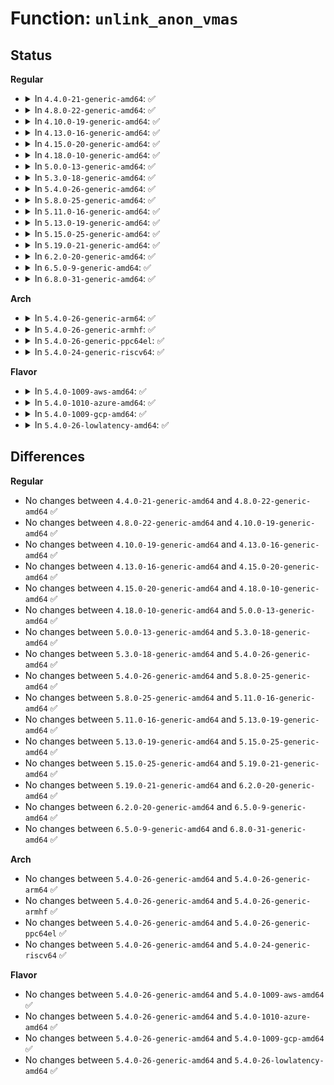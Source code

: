 # Function: <code>unlink_anon_vmas</code>

## Status
<b>Regular</b>
<ul>
<li>
<details>
<summary>In <code>4.4.0-21-generic-amd64</code>: ✅</summary>

```c
void unlink_anon_vmas(struct vm_area_struct * vma)
```

```json
{
  "name": "unlink_anon_vmas",
  "collision_type": "Unique Global",
  "inline_type": "No",
  "funcs": [
    {
      "addr": 18446744071580727024,
      "name": "unlink_anon_vmas",
      "external": true,
      "loc": "mm/rmap.c:372",
      "file": "mm/rmap.c",
      "inline": "seen, unknown",
      "caller_inline": [],
      "caller_func": [
        "mm/memory.c:free_pgtables",
        "mm/memory.c:free_pgtables",
        "mm/mmap.c:vma_adjust",
        "mm/rmap.c:anon_vma_clone",
        "mm/rmap.c:anon_vma_fork"
      ]
    }
  ],
  "symbols": [
    {
      "addr": 18446744071580727024,
      "name": "unlink_anon_vmas",
      "section": ".text",
      "bind": "STB_GLOBAL",
      "size": 487
    }
  ]
}
```
</details>
</li>
<li>
<details>
<summary>In <code>4.8.0-22-generic-amd64</code>: ✅</summary>

```c
void unlink_anon_vmas(struct vm_area_struct * vma)
```

```json
{
  "name": "unlink_anon_vmas",
  "collision_type": "Unique Global",
  "inline_type": "No",
  "funcs": [
    {
      "addr": 18446744071580846336,
      "name": "unlink_anon_vmas",
      "external": true,
      "loc": "mm/rmap.c:373",
      "file": "mm/rmap.c",
      "inline": "seen, unknown",
      "caller_inline": [],
      "caller_func": [
        "mm/memory.c:free_pgtables",
        "mm/memory.c:free_pgtables",
        "mm/mmap.c:vma_adjust",
        "mm/rmap.c:anon_vma_fork",
        "mm/rmap.c:anon_vma_clone"
      ]
    }
  ],
  "symbols": [
    {
      "addr": 18446744071580846336,
      "name": "unlink_anon_vmas",
      "section": ".text",
      "bind": "STB_GLOBAL",
      "size": 456
    }
  ]
}
```
</details>
</li>
<li>
<details>
<summary>In <code>4.10.0-19-generic-amd64</code>: ✅</summary>

```c
void unlink_anon_vmas(struct vm_area_struct * vma)
```

```json
{
  "name": "unlink_anon_vmas",
  "collision_type": "Unique Global",
  "inline_type": "No",
  "funcs": [
    {
      "addr": 18446744071580916832,
      "name": "unlink_anon_vmas",
      "external": true,
      "loc": "mm/rmap.c:372",
      "file": "mm/rmap.c",
      "inline": "seen, unknown",
      "caller_inline": [],
      "caller_func": [
        "mm/memory.c:free_pgtables",
        "mm/memory.c:free_pgtables",
        "mm/mmap.c:__vma_adjust",
        "mm/rmap.c:anon_vma_fork",
        "mm/rmap.c:anon_vma_clone"
      ]
    }
  ],
  "symbols": [
    {
      "addr": 18446744071580916832,
      "name": "unlink_anon_vmas",
      "section": ".text",
      "bind": "STB_GLOBAL",
      "size": 456
    }
  ]
}
```
</details>
</li>
<li>
<details>
<summary>In <code>4.13.0-16-generic-amd64</code>: ✅</summary>

```c
void unlink_anon_vmas(struct vm_area_struct * vma)
```

```json
{
  "name": "unlink_anon_vmas",
  "collision_type": "Unique Global",
  "inline_type": "No",
  "funcs": [
    {
      "addr": 18446744071580961216,
      "name": "unlink_anon_vmas",
      "external": true,
      "loc": "mm/rmap.c:374",
      "file": "mm/rmap.c",
      "inline": "seen, unknown",
      "caller_inline": [],
      "caller_func": [
        "mm/memory.c:free_pgtables",
        "mm/memory.c:free_pgtables",
        "mm/mmap.c:__split_vma",
        "mm/mmap.c:__vma_adjust",
        "mm/rmap.c:anon_vma_fork",
        "mm/rmap.c:anon_vma_clone"
      ]
    }
  ],
  "symbols": [
    {
      "addr": 18446744071580961216,
      "name": "unlink_anon_vmas",
      "section": ".text",
      "bind": "STB_GLOBAL",
      "size": 413
    }
  ]
}
```
</details>
</li>
<li>
<details>
<summary>In <code>4.15.0-20-generic-amd64</code>: ✅</summary>

```c
void unlink_anon_vmas(struct vm_area_struct * vma)
```

```json
{
  "name": "unlink_anon_vmas",
  "collision_type": "Unique Global",
  "inline_type": "No",
  "funcs": [
    {
      "addr": 18446744071581063536,
      "name": "unlink_anon_vmas",
      "external": true,
      "loc": "mm/rmap.c:375",
      "file": "mm/rmap.c",
      "inline": "seen, unknown",
      "caller_inline": [],
      "caller_func": [
        "mm/memory.c:free_pgtables",
        "mm/memory.c:free_pgtables",
        "mm/mmap.c:__vma_adjust",
        "mm/rmap.c:anon_vma_fork",
        "mm/rmap.c:anon_vma_clone"
      ]
    }
  ],
  "symbols": [
    {
      "addr": 18446744071581063536,
      "name": "unlink_anon_vmas",
      "section": ".text",
      "bind": "STB_GLOBAL",
      "size": 413
    }
  ]
}
```
</details>
</li>
<li>
<details>
<summary>In <code>4.18.0-10-generic-amd64</code>: ✅</summary>

```c
void unlink_anon_vmas(struct vm_area_struct * vma)
```

```json
{
  "name": "unlink_anon_vmas",
  "collision_type": "Unique Global",
  "inline_type": "No",
  "funcs": [
    {
      "addr": 18446744071581202464,
      "name": "unlink_anon_vmas",
      "external": true,
      "loc": "mm/rmap.c:376",
      "file": "mm/rmap.c",
      "inline": "seen, unknown",
      "caller_inline": [],
      "caller_func": [
        "mm/memory.c:free_pgtables",
        "mm/memory.c:free_pgtables",
        "mm/mmap.c:__split_vma",
        "mm/mmap.c:__vma_adjust",
        "mm/rmap.c:anon_vma_fork",
        "mm/rmap.c:anon_vma_clone"
      ]
    }
  ],
  "symbols": [
    {
      "addr": 18446744071581202464,
      "name": "unlink_anon_vmas",
      "section": ".text",
      "bind": "STB_GLOBAL",
      "size": 414
    }
  ]
}
```
</details>
</li>
<li>
<details>
<summary>In <code>5.0.0-13-generic-amd64</code>: ✅</summary>

```c
void unlink_anon_vmas(struct vm_area_struct * vma)
```

```json
{
  "name": "unlink_anon_vmas",
  "collision_type": "Unique Global",
  "inline_type": "No",
  "funcs": [
    {
      "addr": 18446744071581286176,
      "name": "unlink_anon_vmas",
      "external": true,
      "loc": "mm/rmap.c:376",
      "file": "mm/rmap.c",
      "inline": "seen, unknown",
      "caller_inline": [],
      "caller_func": [
        "mm/memory.c:free_pgtables",
        "mm/memory.c:free_pgtables",
        "mm/mmap.c:__split_vma",
        "mm/mmap.c:__vma_adjust",
        "mm/rmap.c:anon_vma_fork",
        "mm/rmap.c:anon_vma_clone"
      ]
    }
  ],
  "symbols": [
    {
      "addr": 18446744071581286176,
      "name": "unlink_anon_vmas",
      "section": ".text",
      "bind": "STB_GLOBAL",
      "size": 414
    }
  ]
}
```
</details>
</li>
<li>
<details>
<summary>In <code>5.3.0-18-generic-amd64</code>: ✅</summary>

```c
void unlink_anon_vmas(struct vm_area_struct * vma)
```

```json
{
  "name": "unlink_anon_vmas",
  "collision_type": "Unique Global",
  "inline_type": "No",
  "funcs": [
    {
      "addr": 18446744071581360592,
      "name": "unlink_anon_vmas",
      "external": true,
      "loc": "mm/rmap.c:376",
      "file": "mm/rmap.c",
      "inline": "seen, unknown",
      "caller_inline": [],
      "caller_func": [
        "mm/memory.c:free_pgtables",
        "mm/memory.c:free_pgtables",
        "mm/mmap.c:__split_vma",
        "mm/mmap.c:__vma_adjust",
        "mm/rmap.c:anon_vma_fork",
        "mm/rmap.c:anon_vma_clone"
      ]
    }
  ],
  "symbols": [
    {
      "addr": 18446744071581360592,
      "name": "unlink_anon_vmas",
      "section": ".text",
      "bind": "STB_GLOBAL",
      "size": 421
    }
  ]
}
```
</details>
</li>
<li>
<details>
<summary>In <code>5.4.0-26-generic-amd64</code>: ✅</summary>

```c
void unlink_anon_vmas(struct vm_area_struct * vma)
```

```json
{
  "name": "unlink_anon_vmas",
  "collision_type": "Unique Global",
  "inline_type": "No",
  "funcs": [
    {
      "addr": 18446744071581420272,
      "name": "unlink_anon_vmas",
      "external": true,
      "loc": "mm/rmap.c:377",
      "file": "mm/rmap.c",
      "inline": "seen, unknown",
      "caller_inline": [],
      "caller_func": [
        "mm/memory.c:free_pgtables",
        "mm/memory.c:free_pgtables",
        "mm/mmap.c:__split_vma",
        "mm/mmap.c:__vma_adjust",
        "mm/rmap.c:anon_vma_fork",
        "mm/rmap.c:anon_vma_clone"
      ]
    }
  ],
  "symbols": [
    {
      "addr": 18446744071581420272,
      "name": "unlink_anon_vmas",
      "section": ".text",
      "bind": "STB_GLOBAL",
      "size": 421
    }
  ]
}
```
</details>
</li>
<li>
<details>
<summary>In <code>5.8.0-25-generic-amd64</code>: ✅</summary>

```c
void unlink_anon_vmas(struct vm_area_struct * vma)
```

```json
{
  "name": "unlink_anon_vmas",
  "collision_type": "Unique Global",
  "inline_type": "No",
  "funcs": [
    {
      "addr": 18446744071581622016,
      "name": "unlink_anon_vmas",
      "external": true,
      "loc": "mm/rmap.c:389",
      "file": "mm/rmap.c",
      "inline": "seen, unknown",
      "caller_inline": [],
      "caller_func": [
        "mm/memory.c:free_pgtables",
        "mm/memory.c:free_pgtables",
        "mm/mmap.c:__split_vma",
        "mm/mmap.c:__vma_adjust",
        "mm/rmap.c:anon_vma_fork",
        "mm/rmap.c:anon_vma_clone"
      ]
    }
  ],
  "symbols": [
    {
      "addr": 18446744071581622016,
      "name": "unlink_anon_vmas",
      "section": ".text",
      "bind": "STB_GLOBAL",
      "size": 422
    }
  ]
}
```
</details>
</li>
<li>
<details>
<summary>In <code>5.11.0-16-generic-amd64</code>: ✅</summary>

```c
void unlink_anon_vmas(struct vm_area_struct * vma)
```

```json
{
  "name": "unlink_anon_vmas",
  "collision_type": "Unique Global",
  "inline_type": "No",
  "funcs": [
    {
      "addr": 18446744071581668224,
      "name": "unlink_anon_vmas",
      "external": true,
      "loc": "mm/rmap.c:389",
      "file": "mm/rmap.c",
      "inline": "seen, unknown",
      "caller_inline": [],
      "caller_func": [
        "mm/memory.c:free_pgtables",
        "mm/memory.c:free_pgtables",
        "mm/mmap.c:__split_vma",
        "mm/mmap.c:__vma_adjust",
        "mm/rmap.c:anon_vma_fork",
        "mm/rmap.c:anon_vma_clone"
      ]
    }
  ],
  "symbols": [
    {
      "addr": 18446744071581668224,
      "name": "unlink_anon_vmas",
      "section": ".text",
      "bind": "STB_GLOBAL",
      "size": 422
    }
  ]
}
```
</details>
</li>
<li>
<details>
<summary>In <code>5.13.0-19-generic-amd64</code>: ✅</summary>

```c
void unlink_anon_vmas(struct vm_area_struct * vma)
```

```json
{
  "name": "unlink_anon_vmas",
  "collision_type": "Unique Global",
  "inline_type": "No",
  "funcs": [
    {
      "addr": 18446744071581690448,
      "name": "unlink_anon_vmas",
      "external": true,
      "loc": "mm/rmap.c:389",
      "file": "mm/rmap.c",
      "inline": "seen, unknown",
      "caller_inline": [],
      "caller_func": [
        "mm/memory.c:free_pgtables",
        "mm/memory.c:free_pgtables",
        "mm/mmap.c:__split_vma",
        "mm/mmap.c:__vma_adjust",
        "mm/mremap.c:move_vma",
        "mm/rmap.c:anon_vma_fork",
        "mm/rmap.c:anon_vma_clone"
      ]
    }
  ],
  "symbols": [
    {
      "addr": 18446744071581690448,
      "name": "unlink_anon_vmas",
      "section": ".text",
      "bind": "STB_GLOBAL",
      "size": 444
    }
  ]
}
```
</details>
</li>
<li>
<details>
<summary>In <code>5.15.0-25-generic-amd64</code>: ✅</summary>

```c
void unlink_anon_vmas(struct vm_area_struct * vma)
```

```json
{
  "name": "unlink_anon_vmas",
  "collision_type": "Unique Global",
  "inline_type": "No",
  "funcs": [
    {
      "addr": 18446744071581961840,
      "name": "unlink_anon_vmas",
      "external": true,
      "loc": "mm/rmap.c:390",
      "file": "mm/rmap.c",
      "inline": "seen, unknown",
      "caller_inline": [],
      "caller_func": [
        "mm/memory.c:free_pgtables",
        "mm/memory.c:free_pgtables",
        "mm/mmap.c:__split_vma",
        "mm/mmap.c:__vma_adjust",
        "mm/mremap.c:move_vma",
        "mm/rmap.c:anon_vma_fork",
        "mm/rmap.c:anon_vma_clone"
      ]
    }
  ],
  "symbols": [
    {
      "addr": 18446744071581961840,
      "name": "unlink_anon_vmas",
      "section": ".text",
      "bind": "STB_GLOBAL",
      "size": 444
    }
  ]
}
```
</details>
</li>
<li>
<details>
<summary>In <code>5.19.0-21-generic-amd64</code>: ✅</summary>

```c
void unlink_anon_vmas(struct vm_area_struct * vma)
```

```json
{
  "name": "unlink_anon_vmas",
  "collision_type": "Unique Global",
  "inline_type": "No",
  "funcs": [
    {
      "addr": 18446744071582381792,
      "name": "unlink_anon_vmas",
      "external": true,
      "loc": "mm/rmap.c:395",
      "file": "mm/rmap.c",
      "inline": "seen, unknown",
      "caller_inline": [],
      "caller_func": [
        "mm/memory.c:free_pgtables",
        "mm/memory.c:free_pgtables",
        "mm/mmap.c:__split_vma",
        "mm/mmap.c:__vma_adjust",
        "mm/mremap.c:move_vma",
        "mm/rmap.c:anon_vma_fork",
        "mm/rmap.c:anon_vma_clone"
      ]
    }
  ],
  "symbols": [
    {
      "addr": 18446744071582381792,
      "name": "unlink_anon_vmas",
      "section": ".text",
      "bind": "STB_GLOBAL",
      "size": 456
    }
  ]
}
```
</details>
</li>
<li>
<details>
<summary>In <code>6.2.0-20-generic-amd64</code>: ✅</summary>

```c
void unlink_anon_vmas(struct vm_area_struct * vma)
```

```json
{
  "name": "unlink_anon_vmas",
  "collision_type": "Unique Global",
  "inline_type": "No",
  "funcs": [
    {
      "addr": 18446744071582885216,
      "name": "unlink_anon_vmas",
      "external": true,
      "loc": "mm/rmap.c:395",
      "file": "mm/rmap.c",
      "inline": "seen, unknown",
      "caller_inline": [],
      "caller_func": [
        "kernel/fork.c:dup_mmap",
        "mm/memory.c:free_pgtables",
        "mm/memory.c:free_pgtables",
        "mm/mmap.c:copy_vma",
        "mm/mmap.c:__split_vma",
        "mm/mmap.c:__vma_adjust",
        "mm/mmap.c:vma_expand",
        "mm/mremap.c:move_vma",
        "mm/rmap.c:anon_vma_fork",
        "mm/rmap.c:anon_vma_clone"
      ]
    }
  ],
  "symbols": [
    {
      "addr": 18446744071582885216,
      "name": "unlink_anon_vmas",
      "section": ".text",
      "bind": "STB_GLOBAL",
      "size": 444
    }
  ]
}
```
</details>
</li>
<li>
<details>
<summary>In <code>6.5.0-9-generic-amd64</code>: ✅</summary>

```c
void unlink_anon_vmas(struct vm_area_struct * vma)
```

```json
{
  "name": "unlink_anon_vmas",
  "collision_type": "Unique Global",
  "inline_type": "No",
  "funcs": [
    {
      "addr": 18446744071583100064,
      "name": "unlink_anon_vmas",
      "external": true,
      "loc": "mm/rmap.c:397",
      "file": "mm/rmap.c",
      "inline": "seen, unknown",
      "caller_inline": [],
      "caller_func": [
        "kernel/fork.c:dup_mmap",
        "mm/memory.c:free_pgtables",
        "mm/memory.c:free_pgtables",
        "mm/mmap.c:copy_vma",
        "mm/mmap.c:vma_complete",
        "mm/mremap.c:move_vma",
        "mm/rmap.c:anon_vma_fork",
        "mm/rmap.c:anon_vma_clone"
      ]
    }
  ],
  "symbols": [
    {
      "addr": 18446744071583100064,
      "name": "unlink_anon_vmas",
      "section": ".text",
      "bind": "STB_GLOBAL",
      "size": 444
    }
  ]
}
```
</details>
</li>
<li>
<details>
<summary>In <code>6.8.0-31-generic-amd64</code>: ✅</summary>

```c
void unlink_anon_vmas(struct vm_area_struct * vma)
```

```json
{
  "name": "unlink_anon_vmas",
  "collision_type": "Unique Global",
  "inline_type": "No",
  "funcs": [
    {
      "addr": 18446744071583282784,
      "name": "unlink_anon_vmas",
      "external": true,
      "loc": "mm/rmap.c:397",
      "file": "mm/rmap.c",
      "inline": "seen, unknown",
      "caller_inline": [],
      "caller_func": [
        "mm/memory.c:free_pgtables",
        "mm/memory.c:free_pgtables",
        "mm/memory.c:free_pgtables",
        "mm/mmap.c:copy_vma",
        "mm/mmap.c:vma_merge",
        "mm/mmap.c:vma_expand",
        "mm/mmap.c:vma_complete",
        "mm/mremap.c:move_vma",
        "mm/rmap.c:anon_vma_fork",
        "mm/rmap.c:anon_vma_clone"
      ]
    }
  ],
  "symbols": [
    {
      "addr": 18446744071583282784,
      "name": "unlink_anon_vmas",
      "section": ".text",
      "bind": "STB_GLOBAL",
      "size": 444
    }
  ]
}
```
</details>
</li>
</ul>
<b>Arch</b>
<ul>
<li>
<details>
<summary>In <code>5.4.0-26-generic-arm64</code>: ✅</summary>

```c
void unlink_anon_vmas(struct vm_area_struct * vma)
```

```json
{
  "name": "unlink_anon_vmas",
  "collision_type": "Unique Global",
  "inline_type": "No",
  "funcs": [
    {
      "addr": 18446603336492820328,
      "name": "unlink_anon_vmas",
      "external": true,
      "loc": "mm/rmap.c:377",
      "file": "mm/rmap.c",
      "inline": "seen, unknown",
      "caller_inline": [],
      "caller_func": [
        "mm/memory.c:free_pgtables",
        "mm/memory.c:free_pgtables",
        "mm/memory.c:free_pgtables",
        "mm/mmap.c:__split_vma",
        "mm/mmap.c:__vma_adjust",
        "mm/rmap.c:anon_vma_fork",
        "mm/rmap.c:anon_vma_clone"
      ]
    }
  ],
  "symbols": [
    {
      "addr": 18446603336492820328,
      "name": "unlink_anon_vmas",
      "section": ".text",
      "bind": "STB_GLOBAL",
      "size": 524
    }
  ]
}
```
</details>
</li>
<li>
<details>
<summary>In <code>5.4.0-26-generic-armhf</code>: ✅</summary>

```c
void unlink_anon_vmas(struct vm_area_struct * vma)
```

```json
{
  "name": "unlink_anon_vmas",
  "collision_type": "Unique Global",
  "inline_type": "No",
  "funcs": [
    {
      "addr": 3226627216,
      "name": "unlink_anon_vmas",
      "external": true,
      "loc": "mm/rmap.c:377",
      "file": "mm/rmap.c",
      "inline": "seen, unknown",
      "caller_inline": [],
      "caller_func": [
        "mm/memory.c:free_pgtables",
        "mm/memory.c:free_pgtables",
        "mm/mmap.c:__split_vma",
        "mm/mmap.c:__vma_adjust",
        "mm/rmap.c:anon_vma_fork",
        "mm/rmap.c:anon_vma_clone"
      ]
    }
  ],
  "symbols": [
    {
      "addr": 3226627216,
      "name": "unlink_anon_vmas",
      "section": ".text",
      "bind": "STB_GLOBAL",
      "size": 544
    }
  ]
}
```
</details>
</li>
<li>
<details>
<summary>In <code>5.4.0-26-generic-ppc64el</code>: ✅</summary>

```c
void unlink_anon_vmas(struct vm_area_struct * vma)
```

```json
{
  "name": "unlink_anon_vmas",
  "collision_type": "Unique Global",
  "inline_type": "No",
  "funcs": [
    {
      "addr": 13835058055286203392,
      "name": "unlink_anon_vmas",
      "external": true,
      "loc": "mm/rmap.c:377",
      "file": "mm/rmap.c",
      "inline": "seen, unknown",
      "caller_inline": [],
      "caller_func": [
        "mm/memory.c:free_pgtables",
        "mm/memory.c:free_pgtables",
        "mm/memory.c:free_pgtables",
        "mm/mmap.c:__split_vma",
        "mm/mmap.c:__vma_adjust",
        "mm/rmap.c:anon_vma_fork",
        "mm/rmap.c:anon_vma_clone"
      ]
    }
  ],
  "symbols": [
    {
      "addr": 13835058055286203392,
      "name": "unlink_anon_vmas",
      "section": ".text",
      "bind": "STB_GLOBAL",
      "size": 764
    }
  ]
}
```
</details>
</li>
<li>
<details>
<summary>In <code>5.4.0-24-generic-riscv64</code>: ✅</summary>

```c
void unlink_anon_vmas(struct vm_area_struct * vma)
```

```json
{
  "name": "unlink_anon_vmas",
  "collision_type": "Unique Global",
  "inline_type": "No",
  "funcs": [
    {
      "addr": 18446743936272778564,
      "name": "unlink_anon_vmas",
      "external": true,
      "loc": "mm/rmap.c:377",
      "file": "mm/rmap.c",
      "inline": "seen, unknown",
      "caller_inline": [],
      "caller_func": [
        "mm/memory.c:free_pgtables",
        "mm/memory.c:free_pgtables",
        "mm/mmap.c:__split_vma",
        "mm/mmap.c:__vma_adjust",
        "mm/rmap.c:anon_vma_fork",
        "mm/rmap.c:anon_vma_clone"
      ]
    }
  ],
  "symbols": [
    {
      "addr": 18446743936272778564,
      "name": "unlink_anon_vmas",
      "section": ".text",
      "bind": "STB_GLOBAL",
      "size": 400
    }
  ]
}
```
</details>
</li>
</ul>
<b>Flavor</b>
<ul>
<li>
<details>
<summary>In <code>5.4.0-1009-aws-amd64</code>: ✅</summary>

```c
void unlink_anon_vmas(struct vm_area_struct * vma)
```

```json
{
  "name": "unlink_anon_vmas",
  "collision_type": "Unique Global",
  "inline_type": "No",
  "funcs": [
    {
      "addr": 18446744071581389120,
      "name": "unlink_anon_vmas",
      "external": true,
      "loc": "mm/rmap.c:377",
      "file": "mm/rmap.c",
      "inline": "seen, unknown",
      "caller_inline": [],
      "caller_func": [
        "mm/memory.c:free_pgtables",
        "mm/memory.c:free_pgtables",
        "mm/mmap.c:__split_vma",
        "mm/mmap.c:__vma_adjust",
        "mm/rmap.c:anon_vma_fork",
        "mm/rmap.c:anon_vma_clone"
      ]
    }
  ],
  "symbols": [
    {
      "addr": 18446744071581389120,
      "name": "unlink_anon_vmas",
      "section": ".text",
      "bind": "STB_GLOBAL",
      "size": 421
    }
  ]
}
```
</details>
</li>
<li>
<details>
<summary>In <code>5.4.0-1010-azure-amd64</code>: ✅</summary>

```c
void unlink_anon_vmas(struct vm_area_struct * vma)
```

```json
{
  "name": "unlink_anon_vmas",
  "collision_type": "Unique Global",
  "inline_type": "No",
  "funcs": [
    {
      "addr": 18446744071581331824,
      "name": "unlink_anon_vmas",
      "external": true,
      "loc": "mm/rmap.c:377",
      "file": "mm/rmap.c",
      "inline": "seen, unknown",
      "caller_inline": [],
      "caller_func": [
        "mm/memory.c:free_pgtables",
        "mm/memory.c:free_pgtables",
        "mm/mmap.c:__split_vma",
        "mm/mmap.c:__vma_adjust",
        "mm/rmap.c:anon_vma_fork",
        "mm/rmap.c:anon_vma_clone"
      ]
    }
  ],
  "symbols": [
    {
      "addr": 18446744071581331824,
      "name": "unlink_anon_vmas",
      "section": ".text",
      "bind": "STB_GLOBAL",
      "size": 421
    }
  ]
}
```
</details>
</li>
<li>
<details>
<summary>In <code>5.4.0-1009-gcp-amd64</code>: ✅</summary>

```c
void unlink_anon_vmas(struct vm_area_struct * vma)
```

```json
{
  "name": "unlink_anon_vmas",
  "collision_type": "Unique Global",
  "inline_type": "No",
  "funcs": [
    {
      "addr": 18446744071581380320,
      "name": "unlink_anon_vmas",
      "external": true,
      "loc": "mm/rmap.c:377",
      "file": "mm/rmap.c",
      "inline": "seen, unknown",
      "caller_inline": [],
      "caller_func": [
        "mm/memory.c:free_pgtables",
        "mm/memory.c:free_pgtables",
        "mm/mmap.c:__split_vma",
        "mm/mmap.c:__vma_adjust",
        "mm/rmap.c:anon_vma_fork",
        "mm/rmap.c:anon_vma_clone"
      ]
    }
  ],
  "symbols": [
    {
      "addr": 18446744071581380320,
      "name": "unlink_anon_vmas",
      "section": ".text",
      "bind": "STB_GLOBAL",
      "size": 421
    }
  ]
}
```
</details>
</li>
<li>
<details>
<summary>In <code>5.4.0-26-lowlatency-amd64</code>: ✅</summary>

```c
void unlink_anon_vmas(struct vm_area_struct * vma)
```

```json
{
  "name": "unlink_anon_vmas",
  "collision_type": "Unique Global",
  "inline_type": "No",
  "funcs": [
    {
      "addr": 18446744071581444176,
      "name": "unlink_anon_vmas",
      "external": true,
      "loc": "mm/rmap.c:377",
      "file": "mm/rmap.c",
      "inline": "seen, unknown",
      "caller_inline": [],
      "caller_func": [
        "mm/memory.c:free_pgtables",
        "mm/memory.c:free_pgtables",
        "mm/mmap.c:__split_vma",
        "mm/mmap.c:__vma_adjust",
        "mm/rmap.c:anon_vma_fork",
        "mm/rmap.c:anon_vma_clone"
      ]
    }
  ],
  "symbols": [
    {
      "addr": 18446744071581444176,
      "name": "unlink_anon_vmas",
      "section": ".text",
      "bind": "STB_GLOBAL",
      "size": 421
    }
  ]
}
```
</details>
</li>
</ul>

## Differences
<b>Regular</b>
<ul>
<li>
No changes between <code>4.4.0-21-generic-amd64</code> and <code>4.8.0-22-generic-amd64</code> ✅
</li>
<li>
No changes between <code>4.8.0-22-generic-amd64</code> and <code>4.10.0-19-generic-amd64</code> ✅
</li>
<li>
No changes between <code>4.10.0-19-generic-amd64</code> and <code>4.13.0-16-generic-amd64</code> ✅
</li>
<li>
No changes between <code>4.13.0-16-generic-amd64</code> and <code>4.15.0-20-generic-amd64</code> ✅
</li>
<li>
No changes between <code>4.15.0-20-generic-amd64</code> and <code>4.18.0-10-generic-amd64</code> ✅
</li>
<li>
No changes between <code>4.18.0-10-generic-amd64</code> and <code>5.0.0-13-generic-amd64</code> ✅
</li>
<li>
No changes between <code>5.0.0-13-generic-amd64</code> and <code>5.3.0-18-generic-amd64</code> ✅
</li>
<li>
No changes between <code>5.3.0-18-generic-amd64</code> and <code>5.4.0-26-generic-amd64</code> ✅
</li>
<li>
No changes between <code>5.4.0-26-generic-amd64</code> and <code>5.8.0-25-generic-amd64</code> ✅
</li>
<li>
No changes between <code>5.8.0-25-generic-amd64</code> and <code>5.11.0-16-generic-amd64</code> ✅
</li>
<li>
No changes between <code>5.11.0-16-generic-amd64</code> and <code>5.13.0-19-generic-amd64</code> ✅
</li>
<li>
No changes between <code>5.13.0-19-generic-amd64</code> and <code>5.15.0-25-generic-amd64</code> ✅
</li>
<li>
No changes between <code>5.15.0-25-generic-amd64</code> and <code>5.19.0-21-generic-amd64</code> ✅
</li>
<li>
No changes between <code>5.19.0-21-generic-amd64</code> and <code>6.2.0-20-generic-amd64</code> ✅
</li>
<li>
No changes between <code>6.2.0-20-generic-amd64</code> and <code>6.5.0-9-generic-amd64</code> ✅
</li>
<li>
No changes between <code>6.5.0-9-generic-amd64</code> and <code>6.8.0-31-generic-amd64</code> ✅
</li>
</ul>
<b>Arch</b>
<ul>
<li>
No changes between <code>5.4.0-26-generic-amd64</code> and <code>5.4.0-26-generic-arm64</code> ✅
</li>
<li>
No changes between <code>5.4.0-26-generic-amd64</code> and <code>5.4.0-26-generic-armhf</code> ✅
</li>
<li>
No changes between <code>5.4.0-26-generic-amd64</code> and <code>5.4.0-26-generic-ppc64el</code> ✅
</li>
<li>
No changes between <code>5.4.0-26-generic-amd64</code> and <code>5.4.0-24-generic-riscv64</code> ✅
</li>
</ul>
<b>Flavor</b>
<ul>
<li>
No changes between <code>5.4.0-26-generic-amd64</code> and <code>5.4.0-1009-aws-amd64</code> ✅
</li>
<li>
No changes between <code>5.4.0-26-generic-amd64</code> and <code>5.4.0-1010-azure-amd64</code> ✅
</li>
<li>
No changes between <code>5.4.0-26-generic-amd64</code> and <code>5.4.0-1009-gcp-amd64</code> ✅
</li>
<li>
No changes between <code>5.4.0-26-generic-amd64</code> and <code>5.4.0-26-lowlatency-amd64</code> ✅
</li>
</ul>
